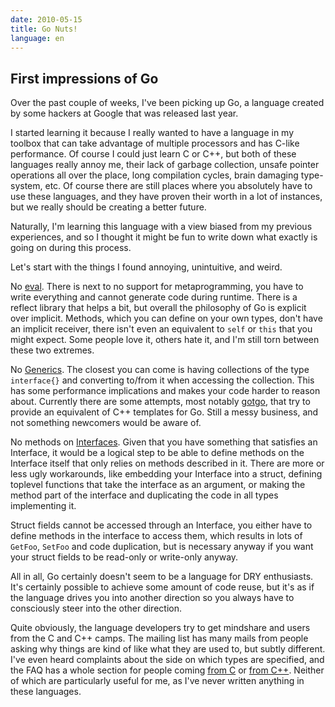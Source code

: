 ```yaml
---
date: 2010-05-15
title: Go Nuts!
language: en
---
```


## First impressions of Go

Over the past couple of weeks, I've been picking up Go, a language created by some hackers at Google that was released last year.

I started learning it because I really wanted to have a language in my toolbox that can take advantage of multiple processors and has C-like performance.
Of course I could just learn C or C++, but both of these languages really annoy me, their lack of garbage collection, unsafe pointer operations all over the place, long compilation cycles, brain damaging type-system, etc.
Of course there are still places where you absolutely have to use these languages, and they have proven their worth in a lot of instances, but we really should be creating a better future.

Naturally, I'm learning this language with a view biased from my previous experiences, and so I thought it might be fun to write down what exactly is going on during this process.

Let's start with the things I found annoying, unintuitive, and weird.

No [eval][eval]. There is next to no support for metaprogramming, you have to write everything and cannot generate code during runtime. There is a reflect library that helps a bit, but overall the philosophy of Go is explicit over implicit.
Methods, which you can define on your own types, don't have an implicit receiver, there isn't even an equivalent to `self` or `this` that you might expect. Some people love it, others hate it, and I'm still torn between these two extremes.

No [Generics][generics]. The closest you can come is having collections of the type `interface{}` and converting to/from it when accessing the collection. This has some performance implications and makes your code harder to reason about. Currently there are some attempts, most notably [gotgo][gotgo], that try to provide an equivalent of C++ templates for Go. Still a messy business, and not something newcomers would be aware of.

No methods on [Interfaces][interfaces]. Given that you have something that satisfies an Interface, it would be a logical step to be able to define methods on the Interface itself that only relies on methods described in it. There are more or less ugly workarounds, like embedding your Interface into a struct, defining toplevel functions that take the interface as an argument, or making the method part of the interface and duplicating the code in all types implementing it.

Struct fields cannot be accessed through an Interface, you either have to define methods in the interface to access them, which results in lots of `GetFoo`, `SetFoo` and code duplication, but is necessary anyway if you want your struct fields to be read-only or write-only anyway.

All in all, Go certainly doesn't seem to be a language for DRY enthusiasts. It's certainly possible to achieve some amount of code reuse, but it's as if the language drives you into another direction so you always have to consciously steer into the other direction.

Quite obviously, the language developers try to get mindshare and users from the C and C++ camps. The mailing list has many mails from people asking why things are kind of like what they are used to, but subtly different. I've even heard complaints about the side on which types are specified, and the FAQ has a whole section for people coming [from C][from_c] or [from C++][from_cpp]. Neither of which are particularly useful for me, as I've never written anything in these languages.

[eval]: http://en.wikipedia.org/wiki/Eval
[generics]: http://en.wikipedia.org/wiki/Generic_programming
[interfaces]: http://golang.org/doc/go_spec.html#Interface_types
[dry]: http://en.wikipedia.org/wiki/Don't_repeat_yourself
[from_c]: http://golang.org/doc/go_lang_faq.html#change_from_c
[from_cpp]: http://golang.org/doc/go_for_cpp_programmers.html
[gotgo]: http://github.com/droundy/gotgo
